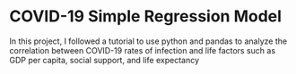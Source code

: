 # COVID-19 Simple Regression Model

In this project, I followed a tutorial to use python and pandas to analyze the correlation between COVID-19 rates of infection and life factors such as GDP per capita, social support, and life expectancy
